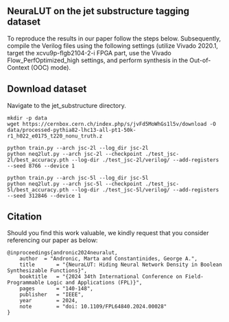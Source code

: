 ## NeuraLUT on the jet substructure tagging dataset

To reproduce the results in our paper follow the steps below. Subsequently, compile the Verilog files using the following settings (utilize Vivado 2020.1, target the xcvu9p-flgb2104-2-i FPGA part, use the Vivado Flow_PerfOptimized_high settings, and perform synthesis in the Out-of-Context (OOC) mode).

## Download dataset
Navigate to the jet_substructure directory.
```
mkdir -p data
wget https://cernbox.cern.ch/index.php/s/jvFd5MoWhGs1l5v/download -O data/processed-pythia82-lhc13-all-pt1-50k-r1_h022_e0175_t220_nonu_truth.z
```

```
python train.py --arch jsc-2l --log_dir jsc-2l
python neq2lut.py --arch jsc-2l --checkpoint ./test_jsc-2l/best_accuracy.pth --log-dir ./test_jsc-2l/verilog/ --add-registers --seed 8766 --device 1
```
```
python train.py --arch jsc-5l --log_dir jsc-5l
python neq2lut.py --arch jsc-5l --checkpoint ./test_jsc-5l/best_accuracy.pth --log-dir ./test_jsc-5l/verilog/ --add-registers --seed 312846 --device 1
```


## Citation
Should you find this work valuable, we kindly request that you consider referencing our paper as below:
```
@inproceedings{andronic2024neuralut,
	author	= "Andronic, Marta and Constantinides, George A.",
	title		= "{NeuraLUT: Hiding Neural Network Density in Boolean Synthesizable Functions}",
	booktitle	= "{2024 34th International Conference on Field-Programmable Logic and Applications (FPL)}",
	pages		= "140-148",
	publisher	= "IEEE",
	year		= 2024,
	note		= "doi: 10.1109/FPL64840.2024.00028"
}
```